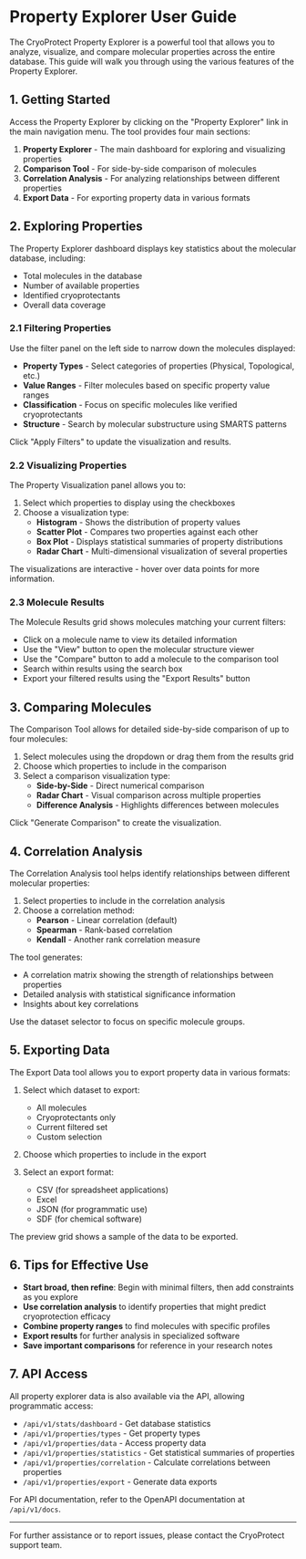 # Property Explorer User Guide

The CryoProtect Property Explorer is a powerful tool that allows you to analyze, visualize, and compare molecular properties across the entire database. This guide will walk you through using the various features of the Property Explorer.

## 1. Getting Started

Access the Property Explorer by clicking on the "Property Explorer" link in the main navigation menu. The tool provides four main sections:

1. **Property Explorer** - The main dashboard for exploring and visualizing properties
2. **Comparison Tool** - For side-by-side comparison of molecules
3. **Correlation Analysis** - For analyzing relationships between different properties
4. **Export Data** - For exporting property data in various formats

## 2. Exploring Properties

The Property Explorer dashboard displays key statistics about the molecular database, including:

- Total molecules in the database
- Number of available properties
- Identified cryoprotectants
- Overall data coverage

### 2.1 Filtering Properties

Use the filter panel on the left side to narrow down the molecules displayed:

- **Property Types** - Select categories of properties (Physical, Topological, etc.)
- **Value Ranges** - Filter molecules based on specific property value ranges
- **Classification** - Focus on specific molecules like verified cryoprotectants
- **Structure** - Search by molecular substructure using SMARTS patterns

Click "Apply Filters" to update the visualization and results.

### 2.2 Visualizing Properties

The Property Visualization panel allows you to:

1. Select which properties to display using the checkboxes
2. Choose a visualization type:
   - **Histogram** - Shows the distribution of property values
   - **Scatter Plot** - Compares two properties against each other
   - **Box Plot** - Displays statistical summaries of property distributions
   - **Radar Chart** - Multi-dimensional visualization of several properties

The visualizations are interactive - hover over data points for more information.

### 2.3 Molecule Results

The Molecule Results grid shows molecules matching your current filters:

- Click on a molecule name to view its detailed information
- Use the "View" button to open the molecular structure viewer
- Use the "Compare" button to add a molecule to the comparison tool
- Search within results using the search box
- Export your filtered results using the "Export Results" button

## 3. Comparing Molecules

The Comparison Tool allows for detailed side-by-side comparison of up to four molecules:

1. Select molecules using the dropdown or drag them from the results grid
2. Choose which properties to include in the comparison
3. Select a comparison visualization type:
   - **Side-by-Side** - Direct numerical comparison
   - **Radar Chart** - Visual comparison across multiple properties
   - **Difference Analysis** - Highlights differences between molecules

Click "Generate Comparison" to create the visualization.

## 4. Correlation Analysis

The Correlation Analysis tool helps identify relationships between different molecular properties:

1. Select properties to include in the correlation analysis
2. Choose a correlation method:
   - **Pearson** - Linear correlation (default)
   - **Spearman** - Rank-based correlation
   - **Kendall** - Another rank correlation measure

The tool generates:
- A correlation matrix showing the strength of relationships between properties
- Detailed analysis with statistical significance information
- Insights about key correlations

Use the dataset selector to focus on specific molecule groups.

## 5. Exporting Data

The Export Data tool allows you to export property data in various formats:

1. Select which dataset to export:
   - All molecules
   - Cryoprotectants only
   - Current filtered set
   - Custom selection

2. Choose which properties to include in the export

3. Select an export format:
   - CSV (for spreadsheet applications)
   - Excel
   - JSON (for programmatic use)
   - SDF (for chemical software)

The preview grid shows a sample of the data to be exported.

## 6. Tips for Effective Use

- **Start broad, then refine**: Begin with minimal filters, then add constraints as you explore
- **Use correlation analysis** to identify properties that might predict cryoprotection efficacy
- **Combine property ranges** to find molecules with specific profiles
- **Export results** for further analysis in specialized software
- **Save important comparisons** for reference in your research notes

## 7. API Access

All property explorer data is also available via the API, allowing programmatic access:

- `/api/v1/stats/dashboard` - Get database statistics
- `/api/v1/properties/types` - Get property types
- `/api/v1/properties/data` - Access property data
- `/api/v1/properties/statistics` - Get statistical summaries of properties
- `/api/v1/properties/correlation` - Calculate correlations between properties
- `/api/v1/properties/export` - Generate data exports

For API documentation, refer to the OpenAPI documentation at `/api/v1/docs`.

---

For further assistance or to report issues, please contact the CryoProtect support team.